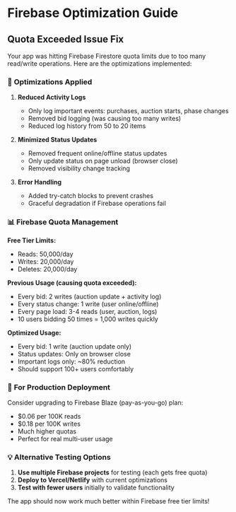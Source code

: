 # Firebase Optimization Guide

## Quota Exceeded Issue Fix

Your app was hitting Firebase Firestore quota limits due to too many read/write operations. Here are the optimizations implemented:

### 🔧 **Optimizations Applied**

1. **Reduced Activity Logs**
   - Only log important events: purchases, auction starts, phase changes
   - Removed bid logging (was causing too many writes)
   - Reduced log history from 50 to 20 items

2. **Minimized Status Updates**
   - Removed frequent online/offline status updates
   - Only update status on page unload (browser close)
   - Removed visibility change tracking

3. **Error Handling**
   - Added try-catch blocks to prevent crashes
   - Graceful degradation if Firebase operations fail

### 📊 **Firebase Quota Management**

**Free Tier Limits:**
- Reads: 50,000/day
- Writes: 20,000/day
- Deletes: 20,000/day

**Previous Usage (causing quota exceeded):**
- Every bid: 2 writes (auction update + activity log)
- Every status change: 1 write (user online/offline)
- Every page load: 3-4 reads (user, auction, logs)
- 10 users bidding 50 times = 1,000 writes quickly

**Optimized Usage:**
- Every bid: 1 write (auction update only)
- Status updates: Only on browser close
- Important logs only: ~80% reduction
- Should support 100+ users comfortably

### 🚀 **For Production Deployment**

Consider upgrading to Firebase Blaze (pay-as-you-go) plan:
- $0.06 per 100K reads
- $0.18 per 100K writes
- Much higher quotas
- Perfect for real multi-user usage

### 💡 **Alternative Testing Options**

1. **Use multiple Firebase projects** for testing (each gets free quota)
2. **Deploy to Vercel/Netlify** with current optimizations
3. **Test with fewer users** initially to validate functionality

The app should now work much better within Firebase free tier limits!